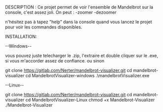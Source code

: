 DESCRIPTION :
Ce projet permet de voir l'ensemble de Mandelbrot sur la console, c'est assez joli.
On peut :
-zoomer
-dezoomer

n'hésitez pas à tapez "help" dans la console quand vous lancez le projet pour voir les commandes disponibles.

INSTALLATION:

--Windows--

vous pouvez juste telecharger le .zip, l'extraire et double cliquer sur le .exe, si vous m'accorder assez de confiance.
ou sinon

git clone https://gitlab.com/Nerter/mandelbrot-visualizer.git
cd mandelbrot-visualizer
cd MandelbrotVisualizer-windows
.\mandelbrotVisualizer.exe

--Linux--

git clone https://gitlab.com/Nerter/mandelbrot-visualizer.git
cd mandelbrot-visualizer
cd MandelbrotVisualizer-Linux
chmod +x Mandelbrot-Visualizer
./Mandelbrot-Visualizer






